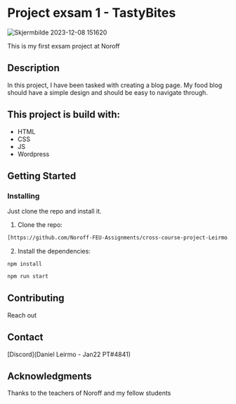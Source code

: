 # Project exsam 1 - TastyBites 

![Skjermbilde 2023-12-08 151620](https://github.com/Leirmo/-project-exam-1-Leirmo/assets/103224025/64655fab-8717-4f0b-8c82-bdcbe6107e82)


This is my first exsam project at Noroff


## Description

In this project, I have been tasked with creating a blog page. My food blog should have a simple design and should be easy to navigate through.

## This project is build with:

- HTML
- CSS
- JS
- Wordpress


## Getting Started

### Installing

Just clone the repo and install it.

1. Clone the repo:

```bash
[https://github.com/Noroff-FEU-Assignments/cross-course-project-Leirmo.git](https://github.com/Leirmo/-project-exam-1-Leirmo.git)
```

2. Install the dependencies:

```
npm install
```

```bash
npm run start
```

## Contributing
Reach out

## Contact

[Discord](Daniel Leirmo - Jan22 PT#4841)

## Acknowledgments

Thanks to the teachers of Noroff and my fellow students
